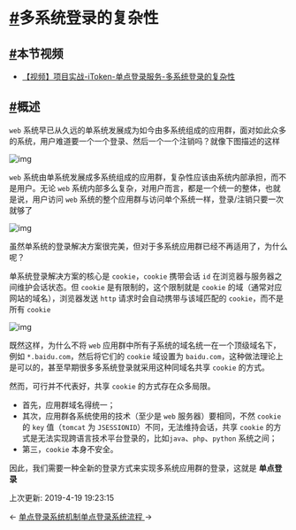 # [#](https://funtl.com/zh/spring-cloud-itoken-codeing/多系统登录的复杂性.html#多系统登录的复杂性)多系统登录的复杂性

## [#](https://funtl.com/zh/spring-cloud-itoken-codeing/多系统登录的复杂性.html#本节视频)本节视频

- [【视频】项目实战-iToken-单点登录服务-多系统登录的复杂性](https://www.bilibili.com/video/av28842092)

## [#](https://funtl.com/zh/spring-cloud-itoken-codeing/多系统登录的复杂性.html#概述)概述

`web` 系统早已从久远的单系统发展成为如今由多系统组成的应用群，面对如此众多的系统，用户难道要一个一个登录、然后一个一个注销吗？就像下图描述的这样

![img](https://funtl.com/assets/Lusifer2018042722120005.png)

`web` 系统由单系统发展成多系统组成的应用群，复杂性应该由系统内部承担，而不是用户。无论 `web` 系统内部多么复杂，对用户而言，都是一个统一的整体，也就是说，用户访问 `web` 系统的整个应用群与访问单个系统一样，登录/注销只要一次就够了

![img](https://funtl.com/assets/Lusifer2018042722120006.png)

虽然单系统的登录解决方案很完美，但对于多系统应用群已经不再适用了，为什么呢？

单系统登录解决方案的核心是 `cookie`，`cookie` 携带会话 `id` 在浏览器与服务器之间维护会话状态。但 `cookie` 是有限制的，这个限制就是 `cookie` 的域（通常对应网站的域名），浏览器发送 `http` 请求时会自动携带与该域匹配的 `cookie`，而不是所有 `cookie`

![img](https://funtl.com/assets/Lusifer2018042722120007.png)

既然这样，为什么不将 `web` 应用群中所有子系统的域名统一在一个顶级域名下，例如 `*.baidu.com`，然后将它们的 `cookie` 域设置为 `baidu.com`，这种做法理论上是可以的，甚至早期很多多系统登录就采用这种同域名共享 `cookie` 的方式。

然而，可行并不代表好，共享 `cookie` 的方式存在众多局限。

- 首先，应用群域名得统一；
- 其次，应用群各系统使用的技术（至少是 `web` 服务器）要相同，不然 `cookie` 的 `key` 值（`tomcat` 为 `JSESSIONID`）不同，无法维持会话，共享 `cookie` 的方式是无法实现跨语言技术平台登录的，比如`java`、`php`、`python` 系统之间；
- 第三，`cookie` 本身不安全。

因此，我们需要一种全新的登录方式来实现多系统应用群的登录，这就是 **单点登录**

上次更新: 2019-4-19 19:23:15

← [单点登录系统机制](https://funtl.com/zh/spring-cloud-itoken-codeing/单点登录系统机制.html)[单点登录系统流程 ](https://funtl.com/zh/spring-cloud-itoken-codeing/单点登录系统流程.html)→